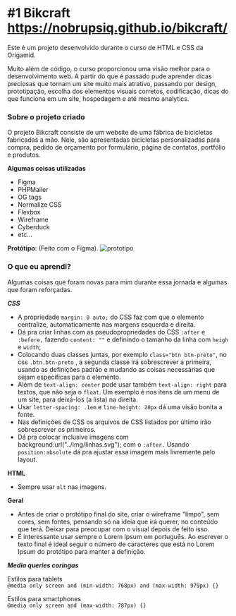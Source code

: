 # #1 Bikcraft https://nobrupsiq.github.io/bikcraft/


Este é um projeto desenvolvido durante o curso de HTML e CSS da Origamid.

Muito além de código, o curso proporcionou uma visão melhor para o desenvolvimento web.
A partir do que é passado pude aprender dicas preciosas que tornam um site muito mais atrativo, passando por design, prototipação, escolha dos elementos visuais corretos, codificação, dicas do que funciona em um site, hospedagem e até mesmo analytics.

### Sobre o projeto criado

O projeto Bikcraft consiste de um website de uma fábrica de bicicletas fabricadas a mão. Nele, são apresentadas bicicletas personalizadas para compra, pedido de orçamento por formulário, página de contatos, portfólio e produtos.

**Algumas coisas utilizadas**

- Figma
- PHPMailer
- OG tags
- Normalize CSS
- Flexbox
- Wireframe
- Cyberduck
- etc...

**Protótipo**: (Feito com o Figma). ![prototipo](https://user-images.githubusercontent.com/101802601/176980860-d808340e-2b01-4bcd-b28a-123b06001db6.png)


### O que eu aprendi?

Algumas coisas que foram novas para mim durante essa jornada e algumas que foram reforçadas.

**_CSS_**

- A propriedade `margin: 0 auto;` do CSS faz com que o elemento centralize, automaticamente nas margens esquerda e direita.
- Dá pra criar linhas com as pseudopropriedades do CSS `:after` e `:before,` fazendo `content: ""` e definindo o tamanho da linha com `heigh` e `width`;
- Colocando duas classes juntas, por exemplo `class="btn btn-preto"`, no css `.btn.btn-preto` , a segunda classe irá sobrescrever a primeira, usando as definições padrão e mudando as coisas necessárias que sejam específicas para o elemento.
- Além de `text-align: center` pode usar também `text-align: right` para textos, que não seja o `float`. Um exemplo é nos itens de um menu de um site, para deixá-los (a lista) na direita.
- Usar `letter-spacing: .1em` e `line-height: 20px` dá uma visão bonita a fonte.
- Nas definições de CSS os arquivos de CSS listados por último irão sobrescrever os primeiros.
- Dá pra colocar inclusive imagens com background:url("../img/linhas.svg"); com o `:after.` Usando `position:absolute` dá pra ajustar essa imagem mais livremente pelo layout.

**HTML**

- Sempre usar `alt` nas imagens.

**Geral**

- Antes de criar o protótipo final do site, criar o wireframe "limpo", sem cores, sem fontes, pensando só na ideia que irá querer, no conteúdo que terá. Deixar para preocupar com o visual depois de feito isso.
- É interessante usar sempre o Lorem Ipsum em português. Ao escrever o texto final é ideal seguir o número de caracteres que está no Lorem Ipsum do protótipo para manter a definição.

**_Media queries coringas_**

<p> Estilos para tablets <br>
 <code>@media only screen and (min-width: 768px) and (max-width: 979px) {}</code>
</p>

<p> 
 Estilos para smartphones <br>
 <code>@media only screen and (max-width: 787px) {}</code>
</p>

